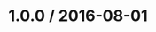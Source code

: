 <!--remark setext-->

<!--lint disable no-multiple-toplevel-headings-->

1.0.0 / 2016-08-01
==================
